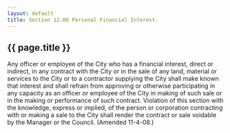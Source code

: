 ```yaml
---
layout: default 
title: Section 12.06 Personal Financial Interest.
---
```


{{ page.title }}
----------------

Any officer or employee of the City who has a financial interest, direct
or indirect, in any contract with the City or in the sale of any land,
material or services to the City or to a contractor supplying the City
shall make known that interest and shall refrain from approving or
otherwise participating in any capacity as an officer or employee of the
City in making of such sale or in the making or performance of such
contract. Violation of this section with the knowledge, express or
implied, of the person or corporation contracting with or making a sale
to the City shall render the contract or sale voidable by the Manager or
the Council. (Amended 11-4-08.)
